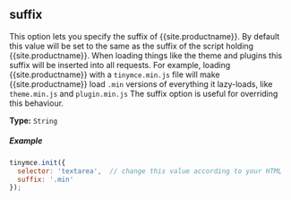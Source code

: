 ## suffix

This option lets you specify the suffix of {{site.productname}}. By default this value will be set to the same as the suffix of the script holding {{site.productname}}. When loading things like the theme and plugins this suffix will be inserted into all requests. For example, loading {{site.productname}} with a `tinymce.min.js` file will make {{site.productname}} load `.min` versions of everything it lazy-loads, like `theme.min.js` and `plugin.min.js` The suffix option is useful for overriding this behaviour.

**Type:** `String`

##### Example

```js
tinymce.init({
  selector: 'textarea',  // change this value according to your HTML
  suffix: '.min'
});
```
